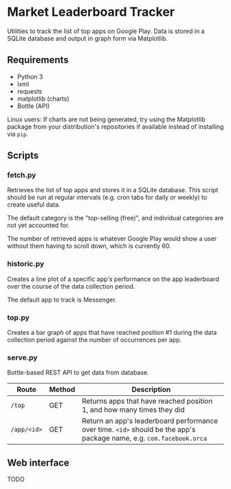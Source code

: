 Market Leaderboard Tracker
==========================

Utilities to track the list of top apps on Google Play. Data is stored in a SQLite database and output in graph form via Matplotlib.

Requirements
------------

* Python 3
* lxml
* requests
* matplotlib (charts)
* Bottle (API)

Linux users: If charts are not being generated, try using the Matplotlib package from your distribution's repositories if available instead of installing via `pip`.

Scripts
-------

### fetch.py

Retrieves the list of top apps and stores it in a SQLite database. This script should be run at regular intervals (e.g. cron tabs for daily or weekly) to create useful data.

The default category is the "top-selling (free)", and individual categories are not yet accounted for.

The number of retrieved apps is whatever Google Play would show a user without them having to scroll down, which is currently 60.

### historic.py

Creates a line plot of a specific app's performance on the app leaderboard over the course of the data collection period.

The default app to track is Messenger.

### top.py

Creates a bar graph of apps that have reached position #1 during the data collection period against the number of occurrences per app.

### serve.py

Bottle-based REST API to get data from database.

| Route            | Method        | Description |
|------------------|---------------|-------------|
| `/top`           | GET           | Returns apps that have reached position 1, and how many times they did |
| `/app/<id>`      | GET           | Return an app's leaderboard performance over time. `<id>` should be the app's package name, e.g. `com.facebook.orca` |

Web interface
-------------

TODO
